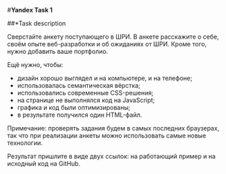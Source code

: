 #**Yandex Task 1**

##*Task description

Сверстайте анкету поступающего в ШРИ. В анкете расскажите о себе, своём опыте веб-разработки и об ожиданиях от ШРИ. Кроме того, нужно добавить ваше портфолио.

Ещё нужно, чтобы:

* дизайн хорошо выглядел и на компьютере, и на телефоне;
* использовалась семантическая вёрстка;
* использовались современные CSS-решения;
* на странице не выполнялся код на JavaScript;
* графика и код были оптимизированы;
* в результате получился один HTML-файл.

Примечание: проверять задания будем в самых последних браузерах, так что при реализации анкеты можно использовать самые новые технологии.

Результат пришлите в виде двух ссылок: на работающий пример и на исходный код на GitHub.